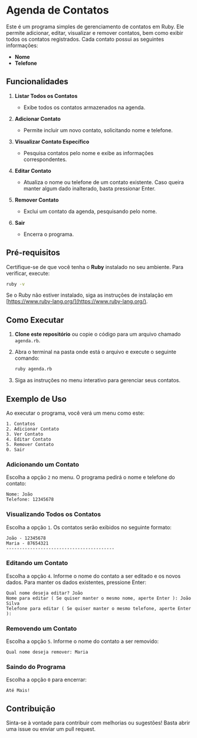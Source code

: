 # Agenda de Contatos

Este é um programa simples de gerenciamento de contatos em Ruby. Ele permite adicionar, editar, visualizar e remover contatos, bem como exibir todos os contatos registrados. Cada contato possui as seguintes informações:

- **Nome**
- **Telefone**

## Funcionalidades

1. **Listar Todos os Contatos**
   - Exibe todos os contatos armazenados na agenda.

2. **Adicionar Contato**
   - Permite incluir um novo contato, solicitando nome e telefone.

3. **Visualizar Contato Específico**
   - Pesquisa contatos pelo nome e exibe as informações correspondentes.

4. **Editar Contato**
   - Atualiza o nome ou telefone de um contato existente. Caso queira manter algum dado inalterado, basta pressionar Enter.

5. **Remover Contato**
   - Exclui um contato da agenda, pesquisando pelo nome.

6. **Sair**
   - Encerra o programa.

## Pré-requisitos

Certifique-se de que você tenha o **Ruby** instalado no seu ambiente. Para verificar, execute:

```bash
ruby -v
```

Se o Ruby não estiver instalado, siga as instruções de instalação em [https://www.ruby-lang.org/](https://www.ruby-lang.org/).

## Como Executar

1. **Clone este repositório** ou copie o código para um arquivo chamado `agenda.rb`.

2. Abra o terminal na pasta onde está o arquivo e execute o seguinte comando:

   ```bash
   ruby agenda.rb
   ```

3. Siga as instruções no menu interativo para gerenciar seus contatos.

## Exemplo de Uso

Ao executar o programa, você verá um menu como este:

```
1. Contatos
2. Adicionar Contato
3. Ver Contato
4. Editar Contato
5. Remover Contato
0. Sair
```

### Adicionando um Contato

Escolha a opção `2` no menu. O programa pedirá o nome e telefone do contato:

```
Nome: João
Telefone: 12345678
```

### Visualizando Todos os Contatos

Escolha a opção `1`. Os contatos serão exibidos no seguinte formato:

```
João - 12345678
Maria - 87654321
-----------------------------------------
```

### Editando um Contato

Escolha a opção `4`. Informe o nome do contato a ser editado e os novos dados. Para manter os dados existentes, pressione Enter:

```
Qual nome deseja editar? João
Nome para editar ( Se quiser manter o mesmo nome, aperte Enter ): João Silva
Telefone para editar ( Se quiser manter o mesmo telefone, aperte Enter ): 
```

### Removendo um Contato

Escolha a opção `5`. Informe o nome do contato a ser removido:

```
Qual nome deseja remover: Maria
```

### Saindo do Programa

Escolha a opção `0` para encerrar:

```
Até Mais!
```

## Contribuição

Sinta-se à vontade para contribuir com melhorias ou sugestões! Basta abrir uma issue ou enviar um pull request.

